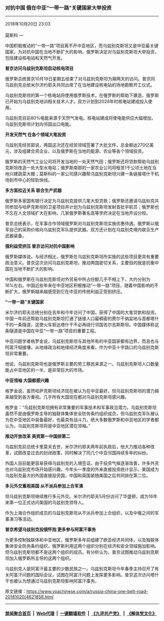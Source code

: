 ### 对抗中国 俄在中亚“一带一路”关键国家大举投资
------------------------

<div class="published">
 <span class="date" title="中国时间">
  <time datetime="2018-10-20T23:03:46+08:00">
   2018年10月20日 23:03
  </time>
 </span>
</div>
<br/>
<div class="wsw">
 <span class="dateline">
  莫斯科 —
 </span>
 <p>
  中国积极推动的“一带一路”项目离不开中亚地区，而乌兹别克斯坦又是中亚最关键国家。为对抗中国在当地不断扩大的影响，俄罗斯决定对乌兹别克斯坦大举投资，包括建设核电站和天然气开发。
 </p>
 <div class="wsw__embed">
 </div>
 <p>
  <strong>
   普京访问乌兹别克斯坦启动核电项目
  </strong>
 </p>
 <p>
  俄罗斯总统普京10月19日星期五结束了对乌兹别克斯坦为期两天的访问。普京同乌兹别克总统米尔济约耶夫共同出席了在当地建设核电站的场地勘察开工仪式。
 </p>
 <p>
  乌兹别克斯坦的第一个核电站将使用俄罗斯技术，在俄罗斯的帮助下建造，俄罗斯已开始为乌兹别克培训相关技术人才。双方计划到2028年时核电站建成投入使用。
 </p>
 <p>
  乌兹别克目前80%电能来源于天然气发电。核电站建成将使电能供应大幅增加，乌兹别克斯坦计划向邻国出口电能。
 </p>
 <p>
  <strong>
   开发天然气
  </strong>
  <strong>
   在各个领域大笔投资
  </strong>
 </p>
 <p>
  乌兹别克经贸部说，两国这次还在经贸领域签署了大批文件，总金额达270亿美元，涉及组建合资企业，以及俄罗斯在当地的能源、农业等各个领域投资。
 </p>
 <p>
  俄罗斯的天然气工业公司将开发当地的一处天然气田；俄罗斯还将贷款帮助乌兹别克斯坦改造一处大型水电站；俄罗斯南部的一家农业公司将租赁1千公顷土地在当地兴建蔬菜大棚；莫斯科的一家公司感兴趣帮乌兹别克斯坦兴建一条链接塔什干机场到市中心的轻轨快线。
 </p>
 <p>
  <strong>
   多方面拉近关系
  </strong>
  <strong>
   联合生产武器
  </strong>
 </p>
 <p>
  俄罗斯多家国有银行决定为乌兹别克提供几笔大型贷款；俄罗斯还邀请乌兹别克共同参加与哈萨克斯坦的卫星项目并计划为乌兹别克斯坦发射首批宇航员；俄罗斯也不忘在人文领域扩大在影响，几家俄罗斯著名高等学府决定在当地开设分校。
 </p>
 <p>
  普京总统表示，在军事合作领域俄罗斯对乌兹别克斯坦实施优惠待遇。俄罗斯以俄军自己的采购价格向乌兹别克军队提供武器。双方还计划在乌兹别克境内联合生产武器装备。
 </p>
 <p>
  <strong>
   俄利益受挤压
  </strong>
  <strong>
   普京访问对抗中国影响
  </strong>
 </p>
 <p>
  俄罗斯媒体说，与经济相比，俄罗斯在乌兹别克斯坦所实施的这些项目更具有重要政治意义。普京这次访问乌兹别克斯坦，推动两国密切关系，主要目的就是抗衡中国在当地不断扩大的影响。
 </p>
 <p>
  中国和俄罗斯在乌兹别克斯坦对外贸易中所占份额几乎不相上下，大约分别为16%左右。中国近些年来在中亚地区积极推动“一带一路”项目，随着中国影响的不断扩大，俄罗斯越来越感受到它在中亚的传统利益正受到挤压。
 </p>
 <p>
  <strong>
   “一带一路”关键国家
  </strong>
 </p>
 <p>
  米尔济约耶夫总统分别在去年和今年访问了中国，获得了中国的大笔贷款和投资。中国一年前还帮助乌兹别克斯坦打通了链接人口最稠密的费尔干纳盆地与首都塔什干的一条隧道，这使火车抵达塔什干不必再绕行邻国吉尔吉斯斯坦。中国媒体称这条隧道是中国在中亚“一带一路”项目的重要工程。
 </p>
 <p>
  中亚问题学者格罗金说，乌兹别克斯坦与其他所有的中亚国家都有边界，而且也与阿富汗相接壤，从地缘政治和地缘经济角度来看，作为中亚十字路口的乌兹别克斯坦非常重要。
 </p>
 <p>
  他说，乌兹别克斯坦也是俄罗斯主要的劳工移民来源之一。乌兹别克斯坦人口数量能占中亚地区的一半，是非常巨大的市场。
 </p>
 <p>
  <strong>
   中亚领袖
  </strong>
  <strong>
   大国都感兴趣
  </strong>
 </p>
 <p>
  格罗金说，虽然哈萨克斯坦经济现在被认为在中亚最好，但乌兹别克斯坦的潜力越来越受到各方重视。几乎所有大国现在都对乌兹别克斯坦感兴趣。
 </p>
 <p>
  格罗金：“乌兹别克斯坦拥有非常重要的军事技术和军事政治潜力。乌兹别克斯坦虽然不是由俄罗斯主导的独联体集体安全防务条约组织成员，但乌兹别克军队被认为在中亚地区中装备最好，也最具有战斗力，绝大多数俄罗斯和中亚地区的学者都认为，乌兹别克斯坦将是中亚地区潜在领袖。”
 </p>
 <p>
  <strong>
   推动开放改革
  </strong>
  <strong>
   美资第一中国排第二
  </strong>
 </p>
 <p>
  乌兹别克前总统卡里莫夫去世，米尔济约耶夫两年前执政后，他大力推动各种改革，试图改变过去的封闭政策，同时解决了同几个中亚邻国持续多年的纠纷。
 </p>
 <p>
  外国人目前能更容易获得乌兹别克的入境签证。由于投资气候逐渐改善，许多外资也对乌兹别克市场开始感兴趣。今年头一季度的外来直接投资统计显示，美国成为乌兹别克最大的外国直接投资国，中国和英国紧随美国之后共同排在第二位。
 </p>
 <p>
  <strong>
   多元外交重视美国
  </strong>
  <strong>
   从不派兵参加上合军演
  </strong>
 </p>
 <p>
  但乌兹别克斯坦继续推行多元外交。米尔济约耶夫5月份访问了华盛顿，成为16年来第一位正式访问美国的乌兹别克领导人。
 </p>
 <p>
  作为上海合作组织成员的乌兹别克斯坦从不派兵参加上合组织，以及中俄之间的军事演习等活动。
 </p>
 <p>
  <strong>
   普京希望乌兹别克投俄怀抱
  </strong>
  <strong>
   更多参与阿富汗事务
  </strong>
 </p>
 <p>
  为更多控制独联体和中亚地区，俄罗斯多年前组建了欧亚经济共同体，以及独联体集体安全防务条约组织，俄罗斯利用这两个组织分别在经济和安全领域施加影响。但乌兹别克斯坦都不是这两个组织的成员。有分析认为，普京试图推动乌兹别克斯坦加入俄罗斯所主导的这两个组织。
 </p>
 <p>
  乌兹别克人是阿富汗最主要的少数民族之一。乌兹别克斯坦今年春季主持召开了有关阿富汗问题的国际会议，试图在阿富汗问题上发挥更多影响。普京这次访问塔什干也被认为想通过乌兹别克斯坦影响阿富汗事务。
 </p>
 <p>
 </p>
 <p>
 </p>
 <p>
 </p>
</div>

原文链接：https://www.voachinese.com/a/russia-china-one-belt-road-20181020/4621858.html


------------------------
#### [禁闻聚合首页](https://github.com/gfw-breaker/banned-news/blob/master/README.md) &nbsp;|&nbsp; [Web代理](https://github.com/gfw-breaker/open-proxy/blob/master/README.md) &nbsp;|&nbsp;  [一键翻墙软件](https://github.com/gfw-breaker/nogfw/blob/master/README.md) &nbsp;|&nbsp; [《九评共产党》](https://github.com/gfw-breaker/9ping.md/blob/master/README.md#九评之一评共产党是什么) &nbsp;|&nbsp; [《解体党文化》](https://github.com/gfw-breaker/jtdwh.md/blob/master/README.md#绪论)